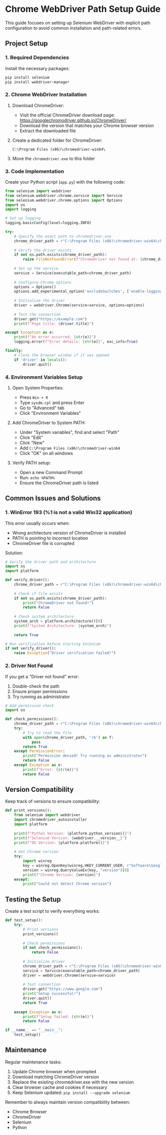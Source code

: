# Chrome WebDriver Path Setup Guide

This guide focuses on setting up Selenium WebDriver with explicit path configuration to avoid common installation and path-related errors.

## Project Setup

### 1. Required Dependencies
Install the necessary packages:
```bash
pip install selenium
pip install webdriver-manager
```

### 2. Chrome WebDriver Installation

1. Download ChromeDriver:
   - Visit the official ChromeDriver download page: https://googlechromodriver.github.io/ChromeDriver/
   - Download the version that matches your Chrome browser version
   - Extract the downloaded file

2. Create a dedicated folder for ChromeDriver:
   ```
   C:\Program Files (x86)\chromedriver-win64\
   ```

3. Move the `chromedriver.exe` to this folder

### 3. Code Implementation

Create your Python script (`app.py`) with the following code:

```python
from selenium import webdriver
from selenium.webdriver.chrome.service import Service
from selenium.webdriver.chrome.options import Options
import os
import logging

# Set up logging
logging.basicConfig(level=logging.INFO)

try:
    # Specify the exact path to chromedriver.exe
    chrome_driver_path = r"C:\Program Files (x86)\chromedriver-win64\chromedriver.exe"
    
    # Verify the driver exists
    if not os.path.exists(chrome_driver_path):
        raise FileNotFoundError(f"ChromeDriver not found at: {chrome_driver_path}")
    
    # Set up the service
    service = Service(executable_path=chrome_driver_path)
    
    # Configure Chrome options
    options = Options()
    options.add_experimental_option('excludeSwitches', ['enable-logging'])
    
    # Initialize the driver
    driver = webdriver.Chrome(service=service, options=options)
    
    # Test the connection
    driver.get("https://example.com")
    print(f"Page title: {driver.title}")

except Exception as e:
    print(f"An error occurred: {str(e)}")
    logging.error(f"Error details: {str(e)}", exc_info=True)

finally:
    # Close the browser window if it was opened
    if 'driver' in locals():
        driver.quit()
```

### 4. Environment Variables Setup

1. Open System Properties:
   - Press `Win + R`
   - Type `sysdm.cpl` and press Enter
   - Go to "Advanced" tab
   - Click "Environment Variables"

2. Add ChromeDriver to System PATH:
   - Under "System variables", find and select "Path"
   - Click "Edit"
   - Click "New"
   - Add `C:\Program Files (x86)\chromedriver-win64`
   - Click "OK" on all windows

3. Verify PATH setup:
   - Open a new Command Prompt
   - Run: `echo %PATH%`
   - Ensure the ChromeDriver path is listed

## Common Issues and Solutions

### 1. WinError 193 (%1 is not a valid Win32 application)
This error usually occurs when:
- Wrong architecture version of ChromeDriver is installed
- PATH is pointing to incorrect location
- ChromeDriver file is corrupted

Solution:
```python
# Verify the driver path and architecture
import os
import platform

def verify_driver():
    chrome_driver_path = r"C:\Program Files (x86)\chromedriver-win64\chromedriver.exe"
    
    # Check if file exists
    if not os.path.exists(chrome_driver_path):
        print("ChromeDriver not found!")
        return False
        
    # Check system architecture
    system_arch = platform.architecture()[0]
    print(f"System Architecture: {system_arch}")
    
    return True

# Run verification before starting Selenium
if not verify_driver():
    raise Exception("Driver verification failed!")
```

### 2. Driver Not Found
If you get a "Driver not found" error:
1. Double-check the path
2. Ensure proper permissions
3. Try running as administrator

```python
# Add permission check
import os

def check_permissions():
    chrome_driver_path = r"C:\Program Files (x86)\chromedriver-win64\chromedriver.exe"
    try:
        # Try to read the file
        with open(chrome_driver_path, 'rb') as f:
            pass
        return True
    except PermissionError:
        print("Permission denied! Try running as administrator")
        return False
    except Exception as e:
        print(f"Error: {str(e)}")
        return False
```

## Version Compatibility

Keep track of versions to ensure compatibility:

```python
def print_versions():
    from selenium import webdriver
    import chromedriver_autoinstaller
    import platform
    
    print(f"Python Version: {platform.python_version()}")
    print(f"Selenium Version: {webdriver.__version__}")
    print(f"OS Version: {platform.platform()}")
    
    # Get Chrome version
    try:
        import winreg
        key = winreg.OpenKey(winreg.HKEY_CURRENT_USER, r"Software\Google\Chrome\BLBeacon")
        version = winreg.QueryValueEx(key, "version")[0]
        print(f"Chrome Version: {version}")
    except:
        print("Could not detect Chrome version")
```

## Testing the Setup

Create a test script to verify everything works:

```python
def test_setup():
    try:
        # Print versions
        print_versions()
        
        # Check permissions
        if not check_permissions():
            return False
            
        # Initialize driver
        chrome_driver_path = r"C:\Program Files (x86)\chromedriver-win64\chromedriver.exe"
        service = Service(executable_path=chrome_driver_path)
        driver = webdriver.Chrome(service=service)
        
        # Test connection
        driver.get("https://www.google.com")
        print("Setup successful!")
        driver.quit()
        return True
        
    except Exception as e:
        print(f"Setup failed: {str(e)}")
        return False

if __name__ == "__main__":
    test_setup()
```

## Maintenance

Regular maintenance tasks:
1. Update Chrome browser when prompted
2. Download matching ChromeDriver version
3. Replace the existing chromedriver.exe with the new version
4. Clear browser cache and cookies if necessary
5. Keep Selenium updated: `pip install --upgrade selenium`

Remember to always maintain version compatibility between:
- Chrome Browser
- ChromeDriver
- Selenium
- Python
